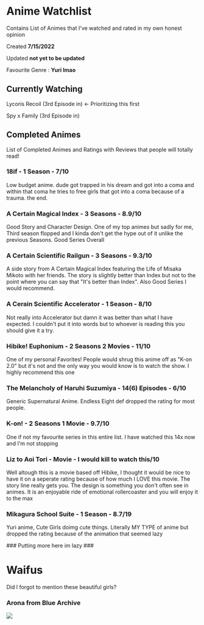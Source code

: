 # Anime Watchlist

Contains List of Animes that I've watched and rated in my own honest opinion

Created <b>7/15/2022</b>

Updated <b>not yet to be updated</b>

Favourite Genre : <b>Yuri lmao</b>

## Currently Watching
Lycoris Recoil (3rd Episode in) <- Prioritizing this first

Spy x Family (3rd Episode in)





## Completed Animes
List of Completed Animes and Ratings with Reviews that people will totally read!

### 18if - 1 Season - 7/10
Low budget anime. dude got trapped in his dream and got into a coma and within that coma he tries to free girls that got into a coma because of a trauma. the end.

### A Certain Magical Index - 3 Seasons - 8.9/10
Good Story and Character Design. One of my top animes but sadly for me, Third season flopped and I kinda don't get the hype out of it unlike the previous Seasons. Good Series Overall

### A Certain Scientific Railgun - 3 Seasons - 9.3/10
A side story from A Certain Magical Index featuring the Life of Misaka Mikoto with her friends. The story is slightly better than Index but not to the point where you can say that "It's better than Index". Also Good Series I would recommend.

### A Cerain Scientific Accelerator - 1 Season - 8/10
Not really into Accelerator but damn it was better than what I have expected. I couldn't put it into words but to whoever is reading this you should give it a try.

### Hibike! Euphonium - 2 Seasons 2 Movies - 11/10
One of my personal Favorites! People would shrug this anime off as "K-on 2.0" but it's not and the only way you would know is to watch the show. I highly recommend this one

### The Melancholy of Haruhi Suzumiya - 14(6) Episodes - 6/10
Generic Supernatural Anime. Endless Eight def dropped the rating for most people.

### K-on! - 2 Seasons 1 Movie - 9.7/10
One if not my favourite series in this entire list. I have watched this 14x now and I'm not stopping

### Liz to Aoi Tori - Movie - I would kill to watch this/10
Well altough this is a movie based off Hibike, I thought it would be nice to have it on a seperate rating because of how much I LOVE this movie. The story line really gets you. The design is something you don't often see in animes. It is an enjoyable ride of emotional rollercoaster and you will enjoy it to the max

### Mikagura School Suite - 1 Season - 8.7/19
Yuri anime, Cute Girls doimg cute things. Literally MY TYPE of anime but dropped the rating because of the animation that seemed lazy

<p align="centre">
### Putting more here im lazy ###
  
  
# Waifus

  Did I forgot to mention these beautiful girls?
  
  ### Arona from Blue Archive
![](https://cdn.discordapp.com/attachments/983253938260303902/994114577421844501/20220706_082504.jpg)
  
